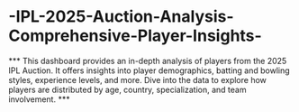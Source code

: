 # -IPL-2025-Auction-Analysis-Comprehensive-Player-Insights-
 *** This dashboard provides an in-depth analysis of players from the 2025 IPL Auction. It offers insights into player demographics, batting and bowling styles, experience levels, and more. Dive into the data to explore how players are distributed by age, country, specialization, and team involvement. ***
